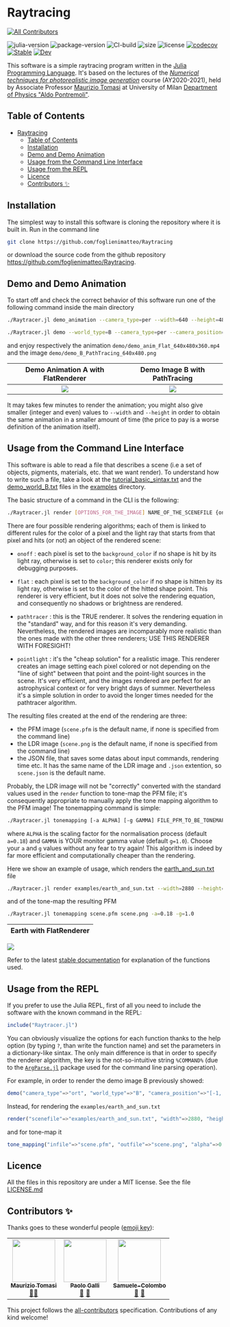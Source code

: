 # Raytracing

<!-- ALL-CONTRIBUTORS-BADGE:START - Do not remove or modify this section -->
[![All Contributors](https://img.shields.io/badge/all_contributors-3-orange.svg?style=flat-square)](#contributors-)
<!-- ALL-CONTRIBUTORS-BADGE:END -->

![julia-version](https://img.shields.io/badge/julia_version-v1.6-9558B2?style=flat&logo=julia) 
![package-version](https://img.shields.io/github/v/release/foglienimatteo/Raytracing?include_prereleases)
![CI-build](https://img.shields.io/github/workflow/status/foglienimatteo/Raytracing/Unit%20tests)
![size](https://img.shields.io/github/repo-size/foglienimatteo/Raytracing) 
![license]( https://img.shields.io/github/license/foglienimatteo/Raytracing)
[![codecov](https://codecov.io/gh/foglienimatteo/Raytracing/branch/master/graph/badge.svg?token=67GIZ9RA8Y)](https://codecov.io/gh/foglienimatteo/Raytracing)
[![Stable](https://img.shields.io/badge/docs-stable-blue.svg)](https://foglienimatteo.github.io/Raytracing/stable) 
[![Dev](https://img.shields.io/badge/docs-dev-blue?style=flat)](https://foglienimatteo.github.io/Raytracing/dev)  

This software is a simple raytracing program written in the [Julia Programming Language](https://julialang.org).
It's based on the lectures of the [*Numerical techniques for photorealistic image generation*]( https://www.unimi.it/en/education/degree-programme-courses/2021/numerical-tecniques-photorealistic-image-generation) course (AY2020-2021), held by Associate Professor [Maurizio Tomasi](http://cosmo.fisica.unimi.it/persone/maurizio-tomasi) at University of Milan [Department of
Physics "Aldo Pontremoli"](http://eng.fisica.unimi.it/ecm/home).

## Table of Contents

- [Raytracing](#raytracing)
  - [Table of Contents](#table-of-contents)
  - [Installation](#installation)
  - [Demo and Demo Animation](#demo-and-demo-animation)
  - [Usage from the Command Line Interface](#usage-from-the-command-line-interface)
  - [Usage from the REPL](#usage-from-the-repl)
  - [Licence](#licence)
  - [Contributors ✨](#contributors-)

## Installation

The simplest way to install this software is cloning the repository where it is built in. Run in the command line
```bash
git clone https://github.com/foglienimatteo/Raytracing
```
or download the source code from the github repository https://github.com/foglienimatteo/Raytracing.


## Demo and Demo Animation

To start off and check the correct behavior of this software run one of the following command inside the main directory
```bash
./Raytracer.jl demo_animation --camera_type=per --width=640 --height=480 flat
```
```bash
./Raytracer.jl demo --world_type=B --camera_type=per --camera_position="[-1, 0, 1]" --width=640 --height=480 pathtracing 
```
and enjoy respectively the animation `demo/demo_anim_Flat_640x480x360.mp4` and the image `demo/demo_B_PathTracing_640x480.png`

<!---
<video width="640" height="480"  type="video/mp4" "src="https://user-images.githubusercontent.com/79974922/119556147-ef2b3200-bd9e-11eb-956f-17de6ea6bdda.mp4"  autoplay loop> </video>"
-->

Demo Animation A  with FlatRenderer       | Demo Image B with PathTracing
:----------------------------------------:|:-------------------------:
![](demo/demo_anim_Flat_640x480x360.gif)  |  ![](demo/demo_B_PathTracing_640x480.png)

It may takes few minutes to render the animation; you might also give smaller (integer and even) values to `--width` and `--height` in order to obtain the same animation in a smaller amount of time (the price to pay is a worse definition of the animation itself).



## Usage from the Command Line Interface

This software is able to read a file that describes a scene (i.e a set of objects, pigments, materials, etc. that we want  render).
To understand how to write such a file, take a look at the [tutorial_basic_sintax.txt](examples/tutorial_basic_sintax.txt) and the [demo_world_B.txt](examples/demo_world_B.txt) files in the [examples](esamples) directory.

The basic structure of a command in the CLI is the following:

```bash
./Raytracer.jl render [OPTIONS_FOR_THE_IMAGE] NAME_OF_THE_SCENEFILE {onoff|flat|pathtracer|pointlight}[OPTIONS_FOR_THE_RENDERER]
```

There are four possible rendering algorithms; each of them is linked to different rules for the color of a pixel and the light ray that starts from that pixel and hits (or not) an object of the rendered scene:

- `onoff` : each pixel is set to the `background_color` if no shape is hit by its light ray, otherwise is set to `color`; this renderer exists only for debugging purposes.
 
- `flat` : each pixel is set to the `background_color` if no shape is hitten by its light ray, otherwise is set to the color of the hitted shape point.
  This renderer is very efficient, but it does not solve the rendering equation, and consequently no shadows or brightness are rendered.

- `pathtracer` : this is the TRUE renderer. It solves the rendering equation in the "standard" way, and for this reason it's very demanding.
  Nevertheless, the rendered images are incomparably more realistic than the ones made with the other three renderers; USE THIS RENDERER WITH FORESIGHT!

- `pointlight` : it's the "cheap solution" for a realistic image. This renderer creates an image setting each pixel colored or not depending on the "line of sight" between that point and the point-light sources in the scene.
  It's very efficient, and the images rendered are perfect for an astrophysical context or for very bright days of summer. Nevertheless it's a simple solution in order to avoid the longer times needed for the pathtracer algorithm.

The resulting files created at the end of the rendering are three:
- the PFM image (`scene.pfm` is the default name, if none is specified from the command line)
- the LDR image (`scene.png` is the default name, if none is specified from the command line)
-  the JSON file, that saves some datas about input commands, rendering time etc. It has the same name of the LDR image and `.json` extention, so `scene.json` is the default name.
  
Probably, the LDR image will not be "correctly" converted with the standard values used in the `render` function to tone-map the PFM file; it's consequently appropriate
to manually apply the tone mapping algorithm to the PFM image!
The tonemapping command is simple:
```bash
./Raytracer.jl tonemapping [-a ALPHA] [-g GAMMA] FILE_PFM_TO_BE_TONEMAPPED NAME_OF_THE_RESULTING_LDR
```
where `ALPHA` is the scaling factor for the normalisation process (default `a=0.18`)
and `GAMMA` is YOUR monitor gamma value (default `g=1.0`).
Choose your `a` and `g` values without any fear to try again! This algorithm is indeed by far more efficient and computationally cheaper than the rendering.


Here we show an example of usage, which renders the [earth_and_sun.txt](examples/earth_and_sun.txt) file
```bash
./Raytracer.jl render examples/earth_and_sun.txt --width=2880 --height=1800 flat
```
and of the tone-map the resulting PFM
```bash
./Raytracer.jl tonemapping scene.pfm scene.png -a=0.18 -g=1.0
```

Earth with FlatRenderer            | 
:---------------------------------:|
![](examples/earth_and_sun.png) 

Refer to the latest [stable documentation](https://foglienimatteo.github.io/Raytracing/stable) for explanation of the functions used.


## Usage from the REPL

If you prefer to use the Julia REPL, first of all you need to include the software with the known command in the REPL:

```julia
include("Raytracer.jl")

```

You can obviously visualize the options for each function thanks to the help option (by typing `?`, than write the function name) and set the parameters in a dictionary-like sintax.
The only main difference is that in order to specify the renderer algorithm, the key is the not-so-intuitive string `%COMMAND%` (due to the [`ArgParse.jl`](https://github.com/carlobaldassi/ArgParse.jl) package used for the command line parsing operation).

For example, in order to render the demo image B previously showed:
```julia
demo("camera_type"=>"ort", "world_type"=>"B", "camera_position"=>"[-1, 0, 1]", "width"=>640, "height"=>480, "%COMMAND%"=>"flat")
```

Instead, for rendering the `examples/earth_and_sun.txt`
```julia
render("scenefile"=>"examples/earth_and_sun.txt", "width"=>2880, "height"=>1880, "%COMMAND%"=>"flat")
```
and for tone-map it
```julia
tone_mapping("infile"=>"scene.pfm", "outfile"=>"scene.png", "alpha"=>0.18, "gamma"=>0.6)
```

## Licence
All the files in this repository are under a MIT license. See the file [LICENSE.md](./LICENSE.md)


## Contributors ✨

Thanks goes to these wonderful people ([emoji key](https://allcontributors.org/docs/en/emoji-key)):

<!-- ALL-CONTRIBUTORS-LIST:START - Do not remove or modify this section -->
<!-- prettier-ignore-start -->
<!-- markdownlint-disable -->
<table>
  <tr>
    <td align="center"><a href="http://ziotom78.blogspot.it/"><img src="https://avatars.githubusercontent.com/u/377795?v=4?s=100" width="100px;" alt=""/><br /><sub><b>Maurizio Tomasi</b></sub></a><br /><a href="#mentoring-ziotom78" title="Mentoring">🧑‍🏫</a></td>
    <td align="center"><a href="https://github.com/Paolo97Gll"><img src="https://avatars.githubusercontent.com/u/49845775?v=4?s=100" width="100px;" alt=""/><br /><sub><b>Paolo Galli</b></sub></a><br /><a href="#tool-Paolo97Gll" title="Tools">🔧</a> <a href="#ideas-Paolo97Gll" title="Ideas, Planning, & Feedback">🤔</a></td>
    <td align="center"><a href="https://github.com/Samuele-Colombo"><img src="https://avatars.githubusercontent.com/u/79973069?v=4?s=100" width="100px;" alt=""/><br /><sub><b>Samuele-Colombo</b></sub></a><br /><a href="#ideas-Samuele-Colombo" title="Ideas, Planning, & Feedback">🤔</a> <a href="#tool-Samuele-Colombo" title="Tools">🔧</a></td>
  </tr>
</table>

<!-- markdownlint-restore -->
<!-- prettier-ignore-end -->

<!-- ALL-CONTRIBUTORS-LIST:END -->

This project follows the [all-contributors](https://github.com/all-contributors/all-contributors) specification. Contributions of any kind welcome!

